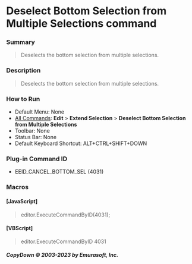 # Deselect Bottom Selection from Multiple Selections command

### Summary

> Deselects the bottom selection from multiple selections.

### Description

> Deselects the bottom selection from multiple selections.

### How to Run

- Default Menu: None
- [All Commands](../tools/all_commands): **Edit** \> **Extend Selection**
\> **Deselect Bottom Selection from Multiple Selections**
- Toolbar: None
- Status Bar: None
- Default Keyboard Shortcut: ALT+CTRL+SHIFT+DOWN

### Plug-in Command ID

- EEID\_CANCEL\_BOTTOM\_SEL (4031)

### Macros

#### \[JavaScript\]

> editor.ExecuteCommandByID(4031);

#### \[VBScript\]

> editor.ExecuteCommandByID 4031

##### CopyDown © 2003-2023 by Emurasoft, Inc.
